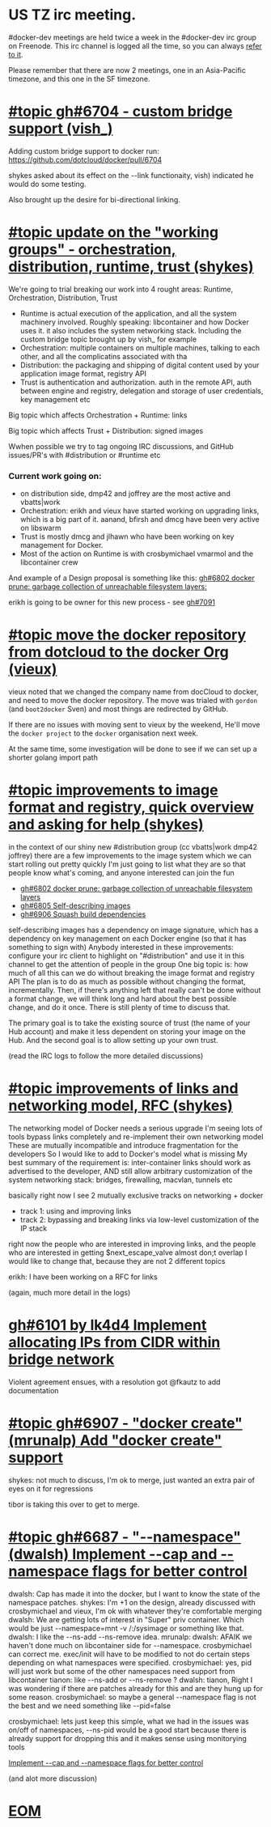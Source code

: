 
# US TZ irc meeting.

#docker-dev meetings are held twice a week in the #docker-dev irc group on Freenode.
This irc channel is logged all the time, so you can always [refer to it](https://botbot.me/freenode/docker-dev/).

Please remember that there are now 2 meetings, one in an Asia-Pacific timezone, and this one in the SF timezone.

# [#topic gh#6704 - custom bridge support (vish_)](https://botbot.me/freenode/docker-dev/msg/18190783/)

Adding custom bridge support to docker run: https://github.com/dotcloud/docker/pull/6704

shykes asked about its effect on the --link functionaity, vish) indicated he would do some testing.

Also brought up the desire for bi-directional linking.

# [#topic update on the "working groups" - orchestration, distribution, runtime, trust (shykes)](https://botbot.me/freenode/docker-dev/msg/18191541/)

We're going to trial breaking our work into 4 rought areas: Runtime, Orchestration, Distribution, Trust
- Runtime is actual execution of the application, and all the system machinery involved. Roughly speaking: libcontainer and how Docker uses it. it also includes the system networking stack. Including the custom bridge topic brought up by vish_ for example
- Orchestration: multiple containers on multiple machines, talking to each other, and all the complicatins associated with tha
- Distribution: the packaging and shipping of digital content used by your application image format, registry API
- Trust is authentication and authorization. auth in the remote API, auth between engine and registry, delegation and storage of user credentials, key management etc

Big topic which affects Orchestration + Runtime: links

Big topic which affects Trust + Distribution: signed images

Wwhen possible we try to tag ongoing IRC discussions, and GitHub issues/PR's with #distribution or #runtime etc

### Current work going on:
- on distribution side, dmp42 and joffrey are the most active and vbatts|work 
- Orchestration: erikh and vieux have started working on upgrading links, which is a big part of it. aanand, bfirsh and dmcg have been very active on libswarm
- Trust is mostly dmcg and jlhawn who have been working on key management for Docker.
- Most of the action on Runtime is with crosbymichael vmarmol and the libcontainer crew

And example of a Design proposal is something like this: [gh#6802 docker prune: garbage collection of unreachable filesystem layers:](https://github.com/dotcloud/docker/issues/6802)

erikh is going to be owner for this new process - see [gh#7091](https://github.com/dotcloud/docker/pull/7091)

# [#topic move the docker repository from dotcloud to the docker Org (vieux)](https://botbot.me/freenode/docker-dev/msg/18193710/)

vieux noted that we changed the company name from docCloud to docker, and need to move the docker repository.
The move was trialed with `gordon` (and `boot2docker` Sven) and most things are redirected by GitHub.

If there are no issues with moving sent to vieux by the weekend, He'll move the `docker project` to the `docker` organisation next week.

At the same time, some investigation will be done to see if we can set up a shorter golang import path

# [#topic improvements to image format and registry, quick overview and asking for help (shykes)](https://botbot.me/freenode/docker-dev/msg/18194725/)

in the context of our shiny new #distribution group (cc vbatts|work dmp42 joffrey)
there are a few improvements to the image system which we can start rolling out pretty quickly
I'm just going to list what they are so that people know what's coming, and anyone interested can join the fun
- [gh#6802 docker prune: garbage collection of unreachable filesystem layers](https://github.com/dotcloud/docker/issues/6802)
- [gh#6805 Self-describing images](https://github.com/dotcloud/docker/issues/6805)
- [gh#6906 Squash build dependencies](https://github.com/dotcloud/docker/issues/6906)

self-describing images has a dependency on image signature, which has a dependency on key management on each Docker engine (so that it has something to sign with)
Anybody interested in these improvements: configure your irc client to highlight on "#distribution"
and use it in this channel to get the attention of people in the group
One big topic is: how much of all this can we do without breaking the image format and registry API
The plan is to do as much as possible without changing the format, incrementally. Then, if there's anything left that really can't be done without a format change, we will think long and hard about the best possible change, and do it once. There is still plenty of time to discuss that.

The primary goal is to take the existing source of trust (the name of your Hub account) and make it less dependent on storing your image on the Hub. And the second goal is to allow setting up your own trust.

(read the IRC logs to follow the more detailed discussions)

# [#topic improvements of links and networking model, RFC (shykes)](https://botbot.me/freenode/docker-dev/msg/18196362/)

The networking model of Docker needs a serious upgrade
I'm seeing lots of tools bypass links completely and re-implement their own networking model
These are mutually incompatible and introduce fragmentation for the developers
So I would like to add to Docker's model what is missing
My best summary of the requirement is: inter-container links should work as advertised to the developer, AND still allow arbitrary customization of the system networking stack: bridges, firewalling, macvlan, tunnels etc

basically right now I see 2 mutually exclusive tracks on networking + docker
- track 1: using and improving links
- track 2: bypassing and breaking links via low-level customization of the IP stack

right now the people who are interested in improving links, and the people who are interested in getting $next_escape_valve almost don;t overlap
I would like to change that, because they are not 2 different topics

erikh: I have been working on a RFC for links

(again, much more detail in the logs)

# [gh#6101 by lk4d4 Implement allocating IPs from CIDR within bridge network](https://github.com/dotcloud/docker/pull/6101)

Violent agreement ensues, with a resolution got @fkautz to add documentation

# [#topic gh#6907 - "docker create" (mrunalp) Add "docker create" support](https://github.com/dotcloud/docker/pull/6907)

shykes: not much to discuss, I'm ok to merge, just wanted an extra pair of eyes on it for regressions

tibor is taking this over to get to merge.

# [#topic gh#6687 - "--namespace" (dwalsh) Implement --cap and --namespace flags for better control](https://github.com/dotcloud/docker/issues/6687)

dwalsh: Cap has made it into the docker, but I want to know the state of the namespace patches.
shykes: I'm +1 on the design, already discussed with crosbymichael and vieux, I'm ok with whatever they're comfortable merging
dwalsh: We are getting lots of interest in "Super" priv container. Which would be just --namespace=mnt -v /:/sysimage or something like that.
dwalsh: I like the --ns-add --ns-remove idea.
mrunalp: dwalsh: AFAIK we haven't done much on libcontainer side for --namespace. crosbymichael can correct me. exec/init will have to be modified to not do certain steps depending on what namespaces were specified.
crosbymichael: yes, pid will just work but some of the other namespaces need support from libcontainer
tianon: like --ns-add or --ns-remove ?
dwalsh: tianon, Right I was wondering if there are patches already for this and are they hung up for some reason.
crosbymichael: so maybe a general --namespace flag is not the best and we need something like --pid=false

crosbymichael: lets just keep this simple, what we had in the issues was on/off of namespaces, --ns-pid would be a good start because there is already support for dropping this and it makes sense using monitorying tools

[Implement --cap and --namespace flags for better control](https://github.com/dotcloud/docker/issues/6687)



(and alot more discussion)

# [EOM](https://botbot.me/freenode/docker-dev/msg/18202451/)
